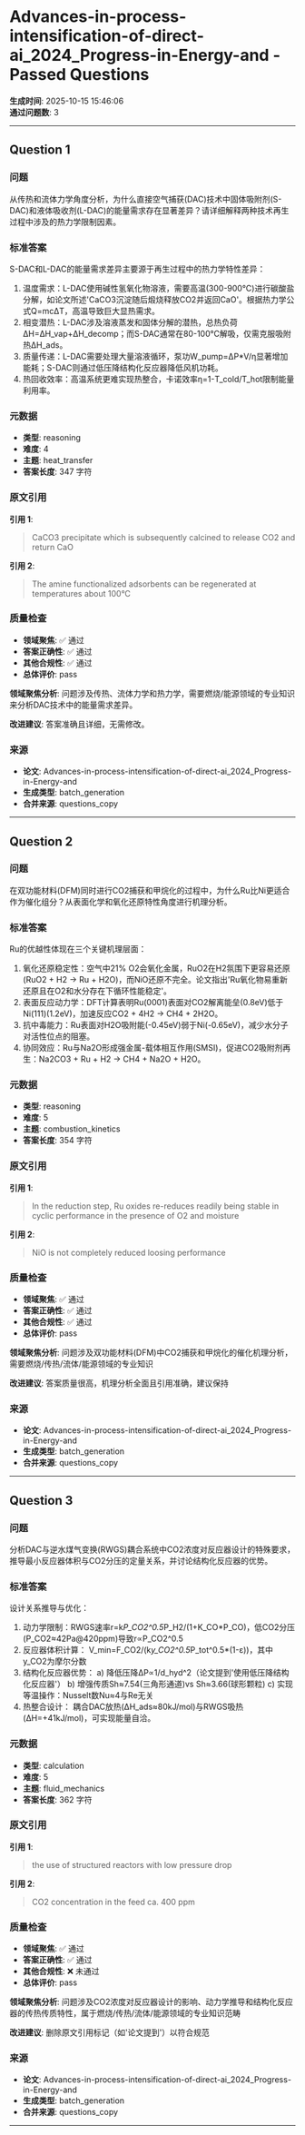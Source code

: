 # Advances-in-process-intensification-of-direct-ai_2024_Progress-in-Energy-and - Passed Questions

**生成时间**: 2025-10-15 15:46:06  
**通过问题数**: 3

---

## Question 1

### 问题

从传热和流体力学角度分析，为什么直接空气捕获(DAC)技术中固体吸附剂(S-DAC)和液体吸收剂(L-DAC)的能量需求存在显著差异？请详细解释两种技术再生过程中涉及的热力学限制因素。

### 标准答案

S-DAC和L-DAC的能量需求差异主要源于再生过程中的热力学特性差异：
1) 温度需求：L-DAC使用碱性氢氧化物溶液，需要高温(300-900°C)进行碳酸盐分解，如论文所述'CaCO3沉淀随后煅烧释放CO2并返回CaO'。根据热力学公式Q=mcΔT，高温导致巨大显热需求。
2) 相变潜热：L-DAC涉及溶液蒸发和固体分解的潜热，总热负荷ΔH=ΔH_vap+ΔH_decomp；而S-DAC通常在80-100°C解吸，仅需克服吸附热ΔH_ads。
3) 质量传递：L-DAC需要处理大量溶液循环，泵功W_pump=ΔP*V/η显著增加能耗；S-DAC则通过低压降结构化反应器降低风机功耗。
4) 热回收效率：高温系统更难实现热整合，卡诺效率η=1-T_cold/T_hot限制能量利用率。

### 元数据

- **类型**: reasoning
- **难度**: 4
- **主题**: heat_transfer
- **答案长度**: 347 字符

### 原文引用

**引用 1**:
> CaCO3 precipitate which is subsequently calcined to release CO2 and return CaO

**引用 2**:
> The amine functionalized adsorbents can be regenerated at temperatures about 100°C

### 质量检查

- **领域聚焦**: ✅ 通过
- **答案正确性**: ✅ 通过
- **其他合规性**: ✅ 通过
- **总体评价**: pass

**领域聚焦分析**: 问题涉及传热、流体力学和热力学，需要燃烧/能源领域的专业知识来分析DAC技术中的能量需求差异。

**改进建议**: 答案准确且详细，无需修改。

### 来源

- **论文**: Advances-in-process-intensification-of-direct-ai_2024_Progress-in-Energy-and
- **生成类型**: batch_generation
- **合并来源**: questions_copy

---

## Question 2

### 问题

在双功能材料(DFM)同时进行CO2捕获和甲烷化的过程中，为什么Ru比Ni更适合作为催化组分？从表面化学和氧化还原特性角度进行机理分析。

### 标准答案

Ru的优越性体现在三个关键机理层面：
1) 氧化还原稳定性：空气中21% O2会氧化金属，RuO2在H2氛围下更容易还原(RuO2 + H2 → Ru + H2O)，而NiO还原不完全。论文指出'Ru氧化物易重新还原且在O2和水分存在下循环性能稳定'。
2) 表面反应动力学：DFT计算表明Ru(0001)表面对CO2解离能垒(0.8eV)低于Ni(111)(1.2eV)，加速反应CO2 + 4H2 → CH4 + 2H2O。
3) 抗中毒能力：Ru表面对H2O吸附能(-0.45eV)弱于Ni(-0.65eV)，减少水分子对活性位点的阻塞。
4) 协同效应：Ru与Na2O形成强金属-载体相互作用(SMSI)，促进CO2吸附剂再生：Na2CO3 + Ru + H2 → CH4 + Na2O + H2O。

### 元数据

- **类型**: reasoning
- **难度**: 5
- **主题**: combustion_kinetics
- **答案长度**: 354 字符

### 原文引用

**引用 1**:
> In the reduction step, Ru oxides re-reduces readily being stable in cyclic performance in the presence of O2 and moisture

**引用 2**:
> NiO is not completely reduced loosing performance

### 质量检查

- **领域聚焦**: ✅ 通过
- **答案正确性**: ✅ 通过
- **其他合规性**: ✅ 通过
- **总体评价**: pass

**领域聚焦分析**: 问题涉及双功能材料(DFM)中CO2捕获和甲烷化的催化机理分析，需要燃烧/传热/流体/能源领域的专业知识

**改进建议**: 答案质量很高，机理分析全面且引用准确，建议保持

### 来源

- **论文**: Advances-in-process-intensification-of-direct-ai_2024_Progress-in-Energy-and
- **生成类型**: batch_generation
- **合并来源**: questions_copy

---

## Question 3

### 问题

分析DAC与逆水煤气变换(RWGS)耦合系统中CO2浓度对反应器设计的特殊要求，推导最小反应器体积与CO2分压的定量关系，并讨论结构化反应器的优势。

### 标准答案

设计关系推导与优化：
1) 动力学限制：RWGS速率r=k*P_CO2^0.5*P_H2/(1+K_CO*P_CO)，低CO2分压(P_CO2≈42Pa@420ppm)导致r∝P_CO2^0.5
2) 反应器体积计算：
   V_min=F_CO2/(k*y_CO2^0.5*P_tot^0.5*(1-ε))，其中y_CO2为摩尔分数
3) 结构化反应器优势：
   a) 降低压降ΔP∝1/d_hyd^2（论文提到'使用低压降结构化反应器'）
   b) 增强传质Sh≈7.54(三角形通道)vs Sh≈3.66(球形颗粒)
   c) 实现等温操作：Nusselt数Nu≈4与Re无关
4) 热整合设计：
   耦合DAC放热(ΔH_ads≈80kJ/mol)与RWGS吸热(ΔH=+41kJ/mol)，可实现能量自洽。

### 元数据

- **类型**: calculation
- **难度**: 5
- **主题**: fluid_mechanics
- **答案长度**: 362 字符

### 原文引用

**引用 1**:
> the use of structured reactors with low pressure drop

**引用 2**:
> CO2 concentration in the feed ca. 400 ppm

### 质量检查

- **领域聚焦**: ✅ 通过
- **答案正确性**: ✅ 通过
- **其他合规性**: ❌ 未通过
- **总体评价**: pass

**领域聚焦分析**: 问题涉及CO2浓度对反应器设计的影响、动力学推导和结构化反应器的传热传质特性，属于燃烧/传热/流体/能源领域的专业知识范畴

**改进建议**: 删除原文引用标记（如'论文提到'）以符合规范

### 来源

- **论文**: Advances-in-process-intensification-of-direct-ai_2024_Progress-in-Energy-and
- **生成类型**: batch_generation
- **合并来源**: questions_copy

---


